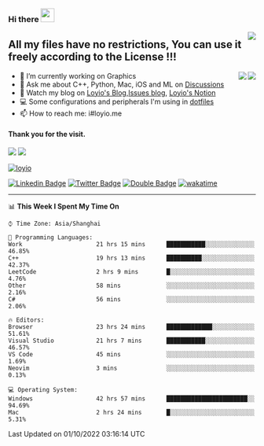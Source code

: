 <h3 align="left">Hi there <img src="https://media.giphy.com/media/hvRJCLFzcasrR4ia7z/giphy.gif" width="28"></h3>
<a align="right" href="https://github.com/loyio/loyio/blob/master/STAR/README.md"><img align="right" src="https://img.shields.io/badge/LOYIO-STAR-green" /></a>

## All my files have no restrictions, You can use it freely according to the License !!!

<a href="https://github.com/loyio#gh-light-mode-only">
     <img align="right"  src="https://loy-readme.vercel.app/api/top-langs/?username=loyio&langs_count=6&hide=css,html,jupyter%20notebook" />
</a>

<a href="https://github.com/loyio#gh-dark-mode-only">
  <img align="right"  src="https://loy-readme.vercel.app/api/top-langs/?username=loyio&langs_count=6&theme=slateorange&hide=css,html,jupyter%20notebook" />
</a>



- 🔭 I’m currently working on Graphics
- 💬 Ask me about C++, Python, Mac, iOS and ML on [Discussions](https://github.com/loyio/blog/discussions)
- 📔 Watch my blog on [Loyio's Blog](https://loyio.me),[Issues blog](https://github.com/loyio/blog/issues), [Loyio's Notion](https://loyio.notion.site/loyio/Loyio-s-Dashboard-2f56bd29222a445ea9d9e8802a1ac83b)
- 💻 Some configurations and peripherals I'm using in [dotfiles](https://github.com/loyio/dotfiles)
- 📫 How to reach me: i#loyio.me


#### Thank you for the visit.
<img src="http://profile-counter.glitch.me/loyio/count.svg" />

<img src="https://loy-readme.vercel.app/api?username=loyio&show_icons=true&hide=stars&include_all_commits=true&hide_title=true&theme=slateorange" />

     

[![loyio](https://github-profile-trophy.vercel.app/?username=loyio&theme=onedark&column=4)](https://github.com/loyio)

[![Linkedin Badge](https://img.shields.io/badge/-@loyio-0077b5?style=flat-square&logo=Linkedin&logoColor=white&labelColor=0077b5&link=https://www.linkedin.com/in/loyio-hex-363172158/)](https://www.linkedin.com/in/loyio-hex-363172158/)
[![Twitter Badge](https://img.shields.io/badge/-@loyiome-1ca0f1?style=flat-square&labelColor=1ca0f1&logo=twitter&logoColor=white&link=https://twitter.com/loyiome)](https://twitter.com/loyiome)
[![Double Badge](https://img.shields.io/badge/@loyio-007722?style=flat&logo=Douban&logoColor=white)](https://www.douban.com/people/susmote)
[![wakatime](https://wakatime.com/badge/user/c0ddc104-5a20-41d1-ab9a-c4d9ea20a4d9.svg)](https://wakatime.com/@c0ddc104-5a20-41d1-ab9a-c4d9ea20a4d9)

-------
<!--START_SECTION:waka-->
📊 **This Week I Spent My Time On** 

```text
⌚︎ Time Zone: Asia/Shanghai

💬 Programming Languages: 
Work                     21 hrs 15 mins      ███████████░░░░░░░░░░░░░░   46.85% 
C++                      19 hrs 13 mins      ██████████░░░░░░░░░░░░░░░   42.37% 
LeetCode                 2 hrs 9 mins        █░░░░░░░░░░░░░░░░░░░░░░░░   4.76% 
Other                    58 mins             ░░░░░░░░░░░░░░░░░░░░░░░░░   2.16% 
C#                       56 mins             ░░░░░░░░░░░░░░░░░░░░░░░░░   2.06%

🔥 Editors: 
Browser                  23 hrs 24 mins      █████████████░░░░░░░░░░░░   51.61% 
Visual Studio            21 hrs 7 mins       ███████████░░░░░░░░░░░░░░   46.57% 
VS Code                  45 mins             ░░░░░░░░░░░░░░░░░░░░░░░░░   1.69% 
Neovim                   3 mins              ░░░░░░░░░░░░░░░░░░░░░░░░░   0.13%

💻 Operating System: 
Windows                  42 hrs 57 mins      ███████████████████████░░   94.69% 
Mac                      2 hrs 24 mins       █░░░░░░░░░░░░░░░░░░░░░░░░   5.31%

```


 Last Updated on 01/10/2022 03:16:14 UTC
<!--END_SECTION:waka-->
